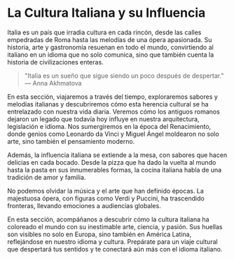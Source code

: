 # La Cultura Italiana y su Influencia

Italia es un país que irradia cultura en cada rincón, desde las calles empedradas de Roma hasta las melodías de una ópera apasionada. Su historia, arte y gastronomía resuenan en todo el mundo, convirtiendo al italiano en un idioma que no solo comunica, sino que también cuenta la historia de civilizaciones enteras. 

> "Italia es un sueño que sigue siendo un poco después de despertar."  — Anna Akhmatova

En esta sección, viajaremos a través del tiempo, exploraremos sabores y melodías italianas y descubriremos cómo esta herencia cultural se ha entrelazado con nuestra vida diaria. Veremos cómo los antiguos romanos dejaron un legado que todavía hoy influye en nuestra arquitectura, legislación e idioma. Nos sumergiremos en la época del Renacimiento, donde genios como Leonardo da Vinci y Miguel Ángel moldearon no solo arte, sino también el pensamiento moderno.

Además, la influencia italiana se extiende a la mesa, con sabores que hacen delicias en cada bocado. Desde la pizza que ha dado la vuelta al mundo hasta la pasta en sus innumerables formas, la cocina italiana habla de una tradición de amor y familia.

No podemos olvidar la música y el arte que han definido épocas. La majestuosa ópera, con figuras como Verdi y Puccini, ha trascendido fronteras, llevando emociones a audiencias globales.

En esta sección, acompáñanos a descubrir cómo la cultura italiana ha coloreado el mundo con su inestimable arte, ciencia, y pasión. Sus huellas son visibles no solo en Europa, sino también en América Latina, reflejándose en nuestro idioma y cultura. Prepárate para un viaje cultural que despertará tus sentidos y te conectará aún más con el idioma italiano.